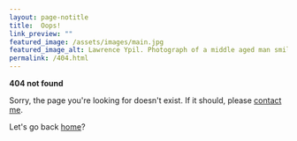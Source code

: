 ```yaml
---
layout: page-notitle
title:  Oops!
link_preview: ""
featured_image: /assets/images/main.jpg
featured_image_alt: Lawrence Ypil. Photograph of a middle aged man smiling at the camera. He is seated outdoors in a garden.
permalink: /404.html
---
```

**404 not found**

Sorry, the page you're looking for doesn't exist. If it should, please [contact me](https://lawrenceypil.com/contact/).

Let's go back [home](https://lawrenceypil.com/)?
